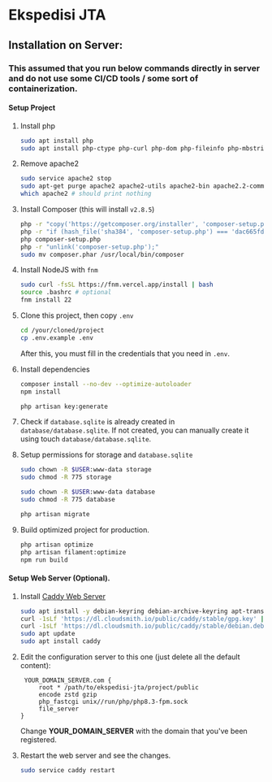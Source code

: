 # Ekspedisi JTA

## Installation on Server:
### This assumed that you run below commands directly in server and do not use some CI/CD tools / some sort of containerization.

#### Setup Project
1. Install php
   ```bash
   sudo apt install php
   sudo apt install php-ctype php-curl php-dom php-fileinfo php-mbstring php-pdo php-tokenizer php-xml php-intl php-imap   
   ```

2. Remove apache2
   ```bash
   sudo service apache2 stop
   sudo apt-get purge apache2 apache2-utils apache2-bin apache2.2-common
   which apache2 # should print nothing
   ```

3. Install Composer (this will install `v2.8.5`)
   ```bash
   php -r "copy('https://getcomposer.org/installer', 'composer-setup.php');"
   php -r "if (hash_file('sha384', 'composer-setup.php') === 'dac665fdc30fdd8ec78b38b9800061b4150413ff2e3b6f88543c636f7cd84f6db9189d43a81e5503cda447da73c7e5b6') { echo 'Installer verified'.PHP_EOL; } else { echo 'Installer corrupt'.PHP_EOL; unlink('composer-setup.php'); exit(1); }"
   php composer-setup.php
   php -r "unlink('composer-setup.php');"
   sudo mv composer.phar /usr/local/bin/composer
   ```

4. Install NodeJS with `fnm`
   ```bash
   sudo curl -fsSL https://fnm.vercel.app/install | bash
   source .bashrc # optional
   fnm install 22
   ```

5. Clone this project, then copy `.env`
   ```bash
   cd /your/cloned/project
   cp .env.example .env
   ```
   After this, you must fill in the credentials that you need in `.env`.

6. Install dependencies
   ```bash
   composer install --no-dev --optimize-autoloader
   npm install

   php artisan key:generate
   ```

7. Check if `database.sqlite` is already created in `database/database.sqlite`. If not created, you can manually create it using touch `database/database.sqlite`.

8. Setup permissions for storage and `database.sqlite`
   ```bash
   sudo chown -R $USER:www-data storage
   sudo chmod -R 775 storage

   sudo chown -R $USER:www-data database
   sudo chmod -R 775 database

   php artisan migrate
   ```

9. Build optimized project for production.
   ```bash
   php artisan optimize
   php artisan filament:optimize
   npm run build
   ```

#### Setup Web Server (Optional).
1. Install [Caddy Web Server](https://caddyserver.com/)
   ```bash
   sudo apt install -y debian-keyring debian-archive-keyring apt-transport-https curl
   curl -1sLf 'https://dl.cloudsmith.io/public/caddy/stable/gpg.key' | sudo gpg --dearmor -o /usr/share/keyrings/caddy-stable-archive-keyring.gpg
   curl -1sLf 'https://dl.cloudsmith.io/public/caddy/stable/debian.deb.txt' | sudo tee /etc/apt/sources.list.d/caddy-stable.list
   sudo apt update
   sudo apt install caddy
   ```

2. Edit the configuration server to this one (just delete all the default content):
   ```caddy
    YOUR_DOMAIN_SERVER.com {
        root * /path/to/ekspedisi-jta/project/public
        encode zstd gzip
        php_fastcgi unix//run/php/php8.3-fpm.sock
        file_server
   }
   ```
   Change **YOUR_DOMAIN_SERVER** with the domain that you've been registered.

3. Restart the web server and see the changes.
   ```bash
   sudo service caddy restart
   ```

